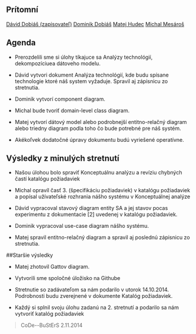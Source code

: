 ## Prítomní

[Dávid Dobiáš (zapisovateľ)](https://github.com/dobias13)
[Dominik Dobiáš](https://github.com/dobias14)
[Matej Hudec](https://github.com/MatejHudec)
[Michal Mesároš](https://github.com/GrEEman)

## Agenda 

* Prerozdelili sme si úlohy tíkajuce sa Analýzy technológií, dekompozíciuea dátoveho modelu.

* Dávid vytvori dokument Analýza technológií, kde budu spísane technologie ktoré náš system vyžaduje.
  Spravil aj zápisnicu zo stretnutia.
  
* Dominik vytvorí component diagram.

* Michal bude tvoriť domain-level class diagram.

* Matej vytvorí dátový model alebo podrobnejší entitno-relačný diagram alebo triedny diagram podla toho čo bude potrebné pre náš systém.

* Akékoľvek dodatočné úpravy dokumentu budú vyriešené operatívne.

## Výsledky z minulých stretnutí

* Našou úlohou bolo spraviť Konceptuálnu analýzu a revíziu chybných častí katalógu požiadaviek

* Michal opravíl časť 3. (špecifikáciu požiadaviek) v katalógu požiadaviek a popísal užívateľské rozhrania 
  nášho systému v Konceptuálnej analýze

* Dávid vypracoval stavový diagram entity SA a jej stavov pocas experimentu z dokumentacie [2] uvedenej v katalógu požiadaviek.
  

* Dominik vypracoval use-case diagram nášho systému.

* Matej spravil entitno-relačný diagram a spravil aj poslednú zápisnicu zo stretnutia.


##Staršie výsledky


* Matej zhotovil Gattov diagram.

* Vytvorili sme spoločné úložisko na Githube

* Stretnutie so zadávateľom sa nám podarilo v utorok 14.10.2014. Podrobnosti budu zverejnené v dokumente Katalóg požiadaviek.

* Každý si splnil svoju úlohu zadanú na 2. stretnutí a podarilo sa nám vytvoriť katalóg požiadaviek

> CoDe--BuStErS
> 2.11.2014
